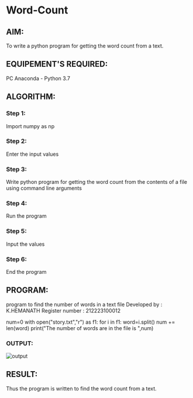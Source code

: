 # Word-Count
## AIM:
To write a python program for getting the word count from a text.
## EQUIPEMENT'S REQUIRED: 
PC
Anaconda - Python 3.7
## ALGORITHM: 
### Step 1:
Import numpy as np
### Step 2: 
Enter the input values
### Step 3: 
Write python program for getting the word count from the contents of a file using command line arguments
### Step 4:  
Run the program
### Step 5: 
Input the values
### Step 6: 
End the program
## PROGRAM:

program to find the number of words in a text file
Developed by : K.HEMANATH
Register number : 212223100012

num=0
with open("story.txt","r") as f1:
    for i in f1:
        word=i.split()
        num += len(word)
print("The number of words are in the file is ",num)

### OUTPUT:
![output](https://github.com/Hemanath08/Word-Count/assets/151807176/33061956-072e-45ad-8d5d-a70e9bc7cd75)

## RESULT:
Thus the program is written to find the word count from a text.
